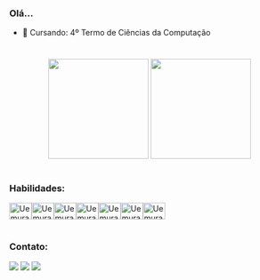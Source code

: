 ### Olá...
- 🔭 Cursando: 4º Termo de Ciências da Computação

#

<div style="display: inline_block" align="center">
     <a href="https://github.com/anuraghazra/github-readme-stats"><img height="180"
               src="https://github-readme-stats.vercel.app/api?username=VictorUemura&show_icons=true&theme=dracula"></a>
     <a href="https://github.com/anuraghazra/github-readme-stats"><img height="180"
               src="https://github-readme-stats.vercel.app/api/top-langs/?username=VictorUemura&layout=compact&theme=dracula"></a>
</div>

#

### Habilidades:
<div style="display:flex;">
     <img align="center" alt="Uemura-PS" height="30" width="40"
          src="https://cdn.jsdelivr.net/gh/devicons/devicon/icons/photoshop/photoshop-plain.svg">
     <img align="center" alt="Uemura-html" height="30" width="40"
          src="https://cdn.jsdelivr.net/gh/devicons/devicon/icons/html5/html5-original.svg">
     <img align="center" alt="Uemura-css" height="30" width="40"
          src="https://cdn.jsdelivr.net/gh/devicons/devicon/icons/css3/css3-original.svg">
     <img align="center" alt="Uemura-js" height="30" width="40"
          src="https://cdn.jsdelivr.net/gh/devicons/devicon/icons/javascript/javascript-original.svg">
     <img align="center" alt="Uemura-C" height="30" width="40"
          src="https://cdn.jsdelivr.net/gh/devicons/devicon/icons/c/c-original.svg">
     <img align="center" alt="Uemura-nodejs" height="30" width="40"
          src="https://cdn.jsdelivr.net/gh/devicons/devicon/icons/nodejs/nodejs-original.svg" />
     <img align="center" alt="Uemura-java" height="30" width="40"
          src="https://cdn.jsdelivr.net/gh/devicons/devicon/icons/java/java-original.svg" />
</div>

#

### Contato:
<div style:"display:flex;">
     <a href="https://www.instagram.com/uemura_victor" target="_blank"><img
               src="https://img.shields.io/badge/-Instagram-%23E4405F?style=for-the-badge&logo=instagram&logoColor=white"
               target="_blank"></a>
     <a href="mailto:victoruemura04@hotmail.com" target="_blank"><img
               src="https://img.shields.io/badge/Microsoft_Outlook-0078D4?style=for-the-badge&logo=microsoft-outlook&logoColor=white"
               target="_blank"></a>
     <a href="https://www.linkedin.com/in/victor-hiroshi-uemura-3a1146235/" target="_blank"><img
               src="https://img.shields.io/badge/-LinkedIn-%230077B5?style=for-the-badge&logo=linkedin&logoColor=white"
               target="_blank"></a>
</div>

